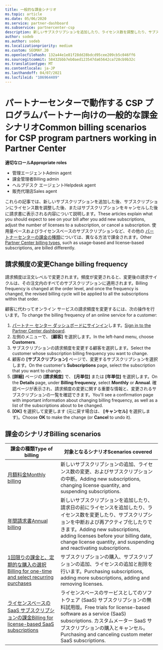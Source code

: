 ```yaml
---
title: 一般的な課金シナリオ
ms.topic: article
ms.date: 05/06/2020
ms.service: partner-dashboard
ms.subservice: partnercenter-csp
description: 新しいサブスクリプションを追加したり、ライセンス数を調整したり、サブスクリプションをキャンセルしたりするときに課金を確認します。 使用量ベースおよびライセンスベースのサブスクリプションの違いについて説明します。
author: sodeb
ms.author: sodeb
ms.localizationpriority: medium
ms.custom: SEOMAY.20
ms.openlocfilehash: 132a44e1e81f28dd28bdcd95cee209cb5c046ff6
ms.sourcegitcommit: 58432bbb7eb0aed123547da65642ca728cb9b32c
ms.translationtype: MT
ms.contentlocale: ja-JP
ms.lasthandoff: 04/07/2021
ms.locfileid: "106964409"
---
```

# <a name="common-billing-scenarios-for-csp-program-partners-working-in-partner-center"></a><span data-ttu-id="3ae44-104">パートナーセンターで動作する CSP プログラムパートナー向けの一般的な課金シナリオ</span><span class="sxs-lookup"><span data-stu-id="3ae44-104">Common billing scenarios for CSP program partners working in Partner Center</span></span>

<span data-ttu-id="3ae44-105">**適切なロール**</span><span class="sxs-lookup"><span data-stu-id="3ae44-105">**Appropriate roles**</span></span>

- <span data-ttu-id="3ae44-106">管理エージェント</span><span class="sxs-lookup"><span data-stu-id="3ae44-106">Admin agent</span></span>
- <span data-ttu-id="3ae44-107">課金管理者</span><span class="sxs-lookup"><span data-stu-id="3ae44-107">Billing admin</span></span>
- <span data-ttu-id="3ae44-108">ヘルプデスク エージェント</span><span class="sxs-lookup"><span data-stu-id="3ae44-108">Helpdesk agent</span></span>
- <span data-ttu-id="3ae44-109">販売代理店</span><span class="sxs-lookup"><span data-stu-id="3ae44-109">Sales agent</span></span>

<span data-ttu-id="3ae44-110">これらの記事では、新しいサブスクリプションを追加した後、サブスクリプションにライセンス数を調整した後、またはサブスクリプションをキャンセルした後に請求書に表示される内容について説明します。</span><span class="sxs-lookup"><span data-stu-id="3ae44-110">These articles explain what you should expect to see on your bill after you add new subscriptions, adjust the number of licenses to a subscription, or cancel a subscription.</span></span> <span data-ttu-id="3ae44-111">使用量ベースおよびライセンスベースのサブスクリプションなど、その他の [パートナーセンターの課金の種類](billing-different-types.md)については、異なる方法で課金されます。</span><span class="sxs-lookup"><span data-stu-id="3ae44-111">Other [Partner Center billing types](billing-different-types.md), such as usage-based and license-based subscriptions, are billed differently.</span></span>


## <a name="change-billing-frequency"></a><span data-ttu-id="3ae44-112">請求頻度の変更</span><span class="sxs-lookup"><span data-stu-id="3ae44-112">Change billing frequency</span></span>

<span data-ttu-id="3ae44-113">請求頻度は注文レベルで変更されます。頻度が変更されると、変更後の請求サイクルは、その注文内のすべてのサブスクリプションに適用されます。</span><span class="sxs-lookup"><span data-stu-id="3ae44-113">Billing frequency is changed at the order level, and once the frequency is changed, the revised billing cycle will be applied to all the subscriptions within that order.</span></span> 

<span data-ttu-id="3ae44-114">顧客に代わってオンライン サービスの請求頻度を変更するには、次の操作を行います。</span><span class="sxs-lookup"><span data-stu-id="3ae44-114">To change the billing frequency of an online service for a customer:</span></span>

1. <span data-ttu-id="3ae44-115">[パートナー センター ダッシュボードにサインイン](https://partner.microsoft.com/dashboard/home)します。</span><span class="sxs-lookup"><span data-stu-id="3ae44-115">[Sign in to the Partner Center dashboard](https://partner.microsoft.com/dashboard/home).</span></span>
2. <span data-ttu-id="3ae44-116">左側のメニューで、 **[顧客]** を選択します。</span><span class="sxs-lookup"><span data-stu-id="3ae44-116">In the left-hand menu, choose **Customers**.</span></span>
3. <span data-ttu-id="3ae44-117">サブスクリプションの請求頻度を変更する顧客を選択します。</span><span class="sxs-lookup"><span data-stu-id="3ae44-117">Select the customer whose subscription billing frequency you want to change.</span></span>
4. <span data-ttu-id="3ae44-118">顧客の **[サブスクリプション]** ページで、変更するサブスクリプションを選択します。</span><span class="sxs-lookup"><span data-stu-id="3ae44-118">On the customer's **Subscriptions** page, select the subscription that you want to change.</span></span>
5. <span data-ttu-id="3ae44-119">**[詳細]** ページの **[請求頻度]** で、 **[月単位]** または **[年単位]** を選択します。</span><span class="sxs-lookup"><span data-stu-id="3ae44-119">On the **Details** page, under **Billing frequency**, select **Monthly** or **Annual**.</span></span> <span data-ttu-id="3ae44-120">確認ページが表示され、請求頻度の変更に関する重要な情報と、変更されるサブスクリプションの一覧を確認できます。</span><span class="sxs-lookup"><span data-stu-id="3ae44-120">You'll see a confirmation page with important information about changing billing frequency, as well as a list of the subscriptions about to be changed.</span></span>
6. <span data-ttu-id="3ae44-121">**[OK]** を選択して変更します (元に戻す場合は、 **[キャンセル]** を選択します)。</span><span class="sxs-lookup"><span data-stu-id="3ae44-121">Choose **OK** to make the change (or **Cancel** to undo it).</span></span>

## <a name="billing-scenarios"></a><span data-ttu-id="3ae44-122">課金のシナリオ</span><span class="sxs-lookup"><span data-stu-id="3ae44-122">Billing scenarios</span></span>

| <span data-ttu-id="3ae44-123">課金の種類</span><span class="sxs-lookup"><span data-stu-id="3ae44-123">Type of billing</span></span> | <span data-ttu-id="3ae44-124">対象となるシナリオ</span><span class="sxs-lookup"><span data-stu-id="3ae44-124">Scenarios covered</span></span> |
| --------------- | ----------------- |
| [<span data-ttu-id="3ae44-125">月額料金</span><span class="sxs-lookup"><span data-stu-id="3ae44-125">Monthly billing</span></span>](common-billing-scenarios-monthly.md) | <span data-ttu-id="3ae44-126">新しいサブスクリプションの追加、ライセンス数の変更、およびサブスクリプションの中断。</span><span class="sxs-lookup"><span data-stu-id="3ae44-126">Adding new subscriptions, changing license quantity, and suspending subscriptions.</span></span> |
| [<span data-ttu-id="3ae44-127">年間請求書</span><span class="sxs-lookup"><span data-stu-id="3ae44-127">Annual billing</span></span>](common-billing-scenarios-annual.md) | <span data-ttu-id="3ae44-128">新しいサブスクリプションを追加したり、請求日の前にライセンスを追加したり、ライセンス数を変更したり、サブスクリプションを中断および再アクティブ化したりできます。</span><span class="sxs-lookup"><span data-stu-id="3ae44-128">Adding new subscriptions, adding licenses before your billing date, change license quantity, and suspending and reactivating subscriptions.</span></span> |
| [<span data-ttu-id="3ae44-129">1回限りの課金と、定期的な購入の選択</span><span class="sxs-lookup"><span data-stu-id="3ae44-129">Billing for one-time and select recurring purchases</span></span>](common-billing-scenarios-onetime-recurring.md) | <span data-ttu-id="3ae44-130">サブスクリプションの購入、サブスクリプションの追加、ライセンスの追加と削除を行います。</span><span class="sxs-lookup"><span data-stu-id="3ae44-130">Purchasing subscriptions, adding more subscriptions, adding and removing licenses.</span></span> |
| [<span data-ttu-id="3ae44-131">ライセンスベースの SaaS サブスクリプションの課金</span><span class="sxs-lookup"><span data-stu-id="3ae44-131">Billing for license-based SaaS subscriptions</span></span>](common-billing-scenarios-saas.md) | <span data-ttu-id="3ae44-132">ライセンスベースのサービスとしてのソフトウェア (SaaS) サブスクリプションの無料試用版。</span><span class="sxs-lookup"><span data-stu-id="3ae44-132">Free trials for license-based software as a service (SaaS) subscriptions.</span></span> <span data-ttu-id="3ae44-133">カスタムメーター SaaS サブスクリプションの購入とキャンセル。</span><span class="sxs-lookup"><span data-stu-id="3ae44-133">Purchasing and canceling custom meter SaaS subscriptions.</span></span> |
